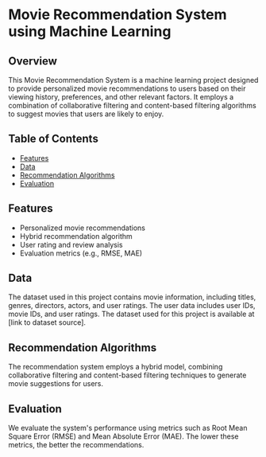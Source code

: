 # Movie Recommendation System using Machine Learning

## Overview

This Movie Recommendation System is a machine learning project designed to provide personalized movie recommendations to users based on their viewing history, preferences, and other relevant factors. It employs a combination of collaborative filtering and content-based filtering algorithms to suggest movies that users are likely to enjoy.

## Table of Contents

- [Features](#features)
- [Data](#data)
- [Recommendation Algorithms](#recommendation-algorithms)
- [Evaluation](#evaluation)

## Features

- Personalized movie recommendations
- Hybrid recommendation algorithm
- User rating and review analysis
- Evaluation metrics (e.g., RMSE, MAE)

## Data

The dataset used in this project contains movie information, including titles, genres, directors, actors, and user ratings. The user data includes user IDs, movie IDs, and user ratings. The dataset used for this project is available at [link to dataset source].

## Recommendation Algorithms

The recommendation system employs a hybrid model, combining collaborative filtering and content-based filtering techniques to generate movie suggestions for users.

## Evaluation

We evaluate the system's performance using metrics such as Root Mean Square Error (RMSE) and Mean Absolute Error (MAE). The lower these metrics, the better the recommendations.
